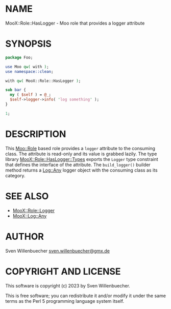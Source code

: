 # NAME

MooX::Role::HasLogger - Moo role that provides a logger attribute

# SYNOPSIS

```perl
package Foo;

use Moo qw( with );
use namespace::clean;

with qw( MooX::Role::HasLogger );

sub bar {
  my ( $self ) = @_;
  $self->logger->info( 'log something' );
}

1;
```

# DESCRIPTION

This [Moo::Role](https://metacpan.org/pod/Moo%3A%3ARole) based role provides a `logger` attribute to the consuming
class.  The attribute is read-only and its value is grabbed lazily. The type
library [MooX::Role::HasLogger::Types](https://metacpan.org/pod/MooX%3A%3ARole%3A%3AHasLogger%3A%3ATypes) exports the `Logger` type constraint
that defines the interface of the attribute. The `build_logger()` builder
method returns a [Log::Any](https://metacpan.org/pod/Log%3A%3AAny) logger object with the consuming class as its
category.

# SEE ALSO

- [MooX::Role::Logger](https://metacpan.org/pod/MooX%3A%3ARole%3A%3ALogger)
- [MooX::Log::Any](https://metacpan.org/pod/MooX%3A%3ALog%3A%3AAny)

# AUTHOR

Sven Willenbuecher <sven.willenbuecher@gmx.de>

# COPYRIGHT AND LICENSE

This software is copyright (c) 2023 by Sven Willenbuecher.

This is free software; you can redistribute it and/or modify it under the
same terms as the Perl 5 programming language system itself.

